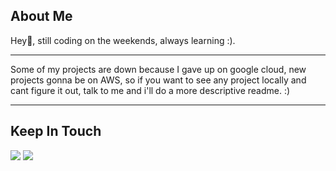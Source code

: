 <h2 align="left">About Me</h2>
<p>
  Hey👋, still coding on the weekends, always learning :).
</p>
<hr/>
<p>
  Some of my projects are down because I gave up on google cloud, new projects gonna be on AWS, so if you want to see any project locally and cant figure it out, talk to me and i'll do a more descriptive readme. :)
</p>
<hr/>
<h2 align="left">Keep In Touch</h2>
<div align="left">
  <a href="https://calendly.com/carraes/meeting" target="_blank" rel="noreferrer"><img src="https://img.shields.io/badge/Calendly-006BFF?style=for-the-badge&logo=calendly&logoColor=white"/></a>
  <a href="https://www.linkedin.com/in/carlosarraes" target="_blank" rel="noreferrer"><img src="https://img.shields.io/badge/linkedin-%230077B5.svg?style=for-the-badge&logo=linkedin&logoColor=white"/></a>
  </div>

